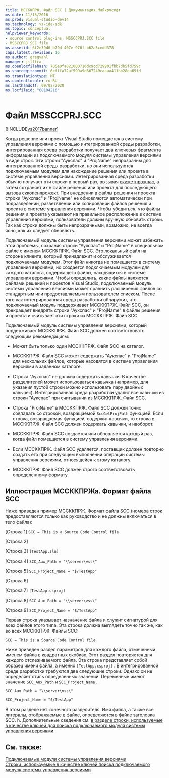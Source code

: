 ```yaml
---
title: МССККПРЖ. Файл SCC | Документация Майкрософт
ms.date: 11/15/2016
ms.prod: visual-studio-dev14
ms.technology: vs-ide-sdk
ms.topic: conceptual
helpviewer_keywords:
- source control plug-ins, MSSCCPRJ.SCC file
- MSSCCPRJ.SCC file
ms.assetid: 6f2e39d6-b79d-407e-976f-b62a3cedd378
caps.latest.revision: 16
ms.author: gregvanl
manager: jillfra
ms.openlocfilehash: 705e0fa821000716dc9cd729901fbb7db5fd759c
ms.sourcegitcommit: 6cfffa72af599a9d667249caaaa411bb28ea69fd
ms.translationtype: MT
ms.contentlocale: ru-RU
ms.lasthandoff: 09/02/2020
ms.locfileid: "68194216"
---
```

# <a name="mssccprjscc-file"></a>Файл MSSCCPRJ.SCC
[!INCLUDE[vs2017banner](../includes/vs2017banner.md)]

Когда решение или проект Visual Studio помещается в систему управления версиями с помощью интегрированной среды разработки, интегрированная среда разработки получает два ключевых фрагмента информации из подключаемого модуля системы управления версиями в виде строк. Эти строки "Аукспас" и "ProjName" непрозрачны для интегрированной среды разработки, но они используются подключаемым модулем для нахождение решения или проекта в системе управления версиями. Интегрированная среда разработки обычно получает эти строки в первый раз, вызывая [сккжетпрожпас](../extensibility/sccgetprojpath-function.md), а затем сохраняет их в файле решения или проекта для последующего вызова [сккопенпрожект](../extensibility/sccopenproject-function.md). При внедрении в файлы решения и проекта строки "Аукспас" и "ProjName" не обновляются автоматически при подразделении, разветвлении или копировании файлов решения и проекта в системе управления версиями. Чтобы убедиться, что файлы решения и проекта указывают на правильное расположение в системе управления версиями, пользователи должны вручную обновить строки. Так как строки должны быть непрозрачными, возможно, не всегда ясно, как их следует обновлять.  
  
 Подключаемый модуль системы управления версиями может избежать этой проблемы, сохраняя строки "Аукспас" и "ProjName" в специальном файле с именем МССККПРЖ. Файл SCC. Это локальный файл на стороне клиента, который принадлежит и обслуживается подключаемым модулем. Этот файл никогда не помещается в систему управления версиями, но создается подключаемым модулем для каждого каталога, содержащего файлы, находящихся в системе управления версиями. Чтобы определить, какие файлы являются файлами решений и проектов Visual Studio, подключаемый модуль системы управления версиями может сравнить расширения файлов со стандартным или предоставляемым пользователем списком. После того как интегрированная среда разработки обнаружит, что подключаемый модуль поддерживает МССККПРЖ. Файл SCC, он прекращает внедрять строки "Аукспас" и "ProjName" в файлы решения и проекта и считывает эти строки из МССККПРЖ. Файл SCC.  
  
 Подключаемый модуль системы управления версиями, который поддерживает МССККПРЖ. Файл SCC должен соответствовать следующим рекомендациям:  
  
- Может быть только один МССККПРЖ. Файл SCC на каталог.  
  
- МССККПРЖ. Файл SCC может содержать "Аукспас" и "ProjName" для нескольких файлов, которые находятся в системе управления версиями в заданном каталоге.  
  
- Строка "Аукспас" не должна содержать кавычки. В качестве разделителей может использоваться кавычка (например, для указания пустой строки можно использовать пару двойных кавычек). Интегрированная среда разработки удалит все кавычки из строки "Аукспас" при считывании из МССККПРЖ. Файл SCC.  
  
- Строка "ProjName" в МССККПРЖ. Файл SCC должен точно совпадать со строкой, возвращаемой `SccGetProjPath` функцией. Если строка, возвращаемая функцией, содержит кавычки, то строка в МССККПРЖ. Файл SCC должен содержать кавычки, и наоборот.  
  
- МССККПРЖ. Файл SCC создается или обновляется каждый раз, когда файл помещается в систему управления версиями.  
  
- Если МССККПРЖ. Файл SCC удаляется, поставщик должен повторно создать его при следующем выполнении операции системы управления версиями, относящейся к этому каталогу.  
  
- МССККПРЖ. Файл SCC должен строго соответствовать определенному формату.  
  
## <a name="an-illustration-of-the-mssccprjscc-file-format"></a>Иллюстрация МССККПРЖа. Формат файла SCC  
 Ниже приведен пример МССККПРЖ. Формат файла SCC (номера строк предоставляются только как руководство и не должны включаться в тело файла):  
  
 [Строка 1] `SCC = This is a Source Code Control file`  
  
 [Строка 2]  
  
 [Строка 3] `[TestApp.sln]`  
  
 [Строка 4] `SCC_Aux_Path = "\\server\vss\"`  
  
 [Строка 5] `SCC_Project_Name = "$/TestApp"`  
  
 [Строка 6]  
  
 [Строка 7] `[TestApp.csproj]`  
  
 [Строка 8] `SCC_Aux_Path = "\\server\vss\"`  
  
 [Строка 9] `SCC_Project_Name = "$/TestApp"`  
  
 Первая строка указывает назначение файла и служит сигнатурой для всех файлов этого типа. Эта строка должна выглядеть точно так же, как во всех МССККПРЖ. Файлы SCC:  
  
 `SCC = This is a Source Code Control file`  
  
 Ниже приведен раздел параметров для каждого файла, отмеченный именем файла в квадратных скобках. Этот раздел повторяется для каждого отслеживаемого файла. Эта строка представляет собой образец имени файла, а именно `[TestApp.csproj]` . В интегрированной среде разработки требуются две следующие строки. Однако он не определяет стиль определенных значений. Переменные имеют значение `SCC_Aux_Path` и `SCC_Project_Name` .  
  
 `SCC_Aux_Path = "\\server\vss\"`  
  
 `SCC_Project_Name = "$/TestApp"`  
  
 В этом разделе нет конечного разделителя. Имя файла, а также все литералы, отображаемые в файле, определяются в файле заголовка SCC. h. Дополнительные сведения см. [в разделе строки, используемые в качестве ключей для поиска подключаемого модуля системы управления версиями](../extensibility/strings-used-as-keys-for-finding-a-source-control-plug-in.md).  
  
## <a name="see-also"></a>См. также:  
 [Подключаемые модули системы управления версиями](../extensibility/source-control-plug-ins.md)   
 [Строки, используемые в качестве ключей поиска подключаемого модуля системы управления версиями](../extensibility/strings-used-as-keys-for-finding-a-source-control-plug-in.md)
